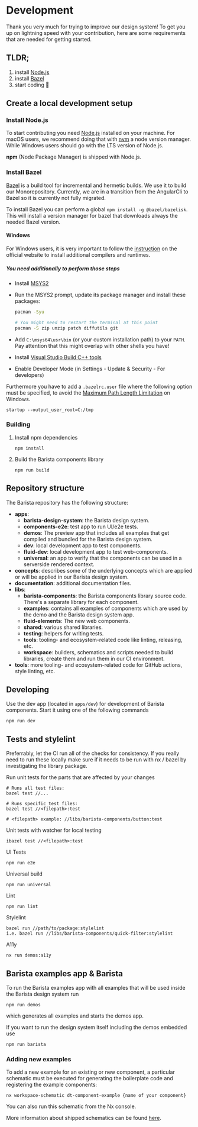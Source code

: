 # Development

Thank you very much for trying to improve our design system! To get you up on
lightning speed with your contribution, here are some requirements that are
needed for getting started.

## TLDR;

1. install [Node.js](https://nodejs.org/en/)
2. install [Bazel](https://docs.bazel.build/versions/3.5.0/install.html)
3. start coding 🚀

## Create a local development setup

### Install Node.js

To start contributing you need [Node.js](https://nodejs.org/en/) installed on
your machine. For macOS users, we recommend doing that with
[nvm](https://github.com/nvm-sh/nvm) a node version manager. While Windows users
should go with the LTS version of Node.js.

**npm** (Node Package Manager) is shipped with Node.js.

### Install Bazel

[Bazel](https://www.bazel.build/) is a build tool for incremental and hermetic
builds. We use it to build our Monorepository. Currently, we are in a transition
from the AngularCli to Bazel so it is currently not fully migrated.

To install Bazel you can perform a global `npm install -g @bazel/bazelisk`. This
will install a version manager for bazel that downloads always the needed Bazel
version.

#### Windows

For Windows users, it is very important to follow the
[instruction](https://docs.bazel.build/versions/3.5.0/install-windows.html#installing-compilers-and-language-runtimes)
on the official website to install additional compilers and runtimes.

##### You need additionally to perform those steps

- Install
  [MSYS2](http://repo.msys2.org/distrib/x86_64/msys2-x86_64-20200629.exe)
- Run the MSYS2 prompt, update its package manager and install these packages:

  ```bash
  pacman -Syu

  # You might need to restart the terminal at this point
  pacman -S zip unzip patch diffutils git
  ```

- Add `C:\msys64\usr\bin` (or your custom installation path) to your `PATH`. Pay
  attention that this might overlap with other shells you have!

- Install
  [Visual Studio Build C++ tools](https://visualstudio.microsoft.com/de/thank-you-downloading-visual-studio/?sku=BuildTools)

- Enable Developer Mode (in Settings - Update & Security - For developers)

Furthermore you have to add a `.bazelrc.user` file where the following option
must be specified, to avoid the
[Maximum Path Length Limitation](https://docs.bazel.build/versions/3.5.0/windows.html#avoid-long-path-issues)
on Windows.

```
startup --output_user_root=C:/tmp
```

### Building

1. Install npm dependencies
   ```
   npm install
   ```
2. Build the Barista components library
   ```
   npm run build
   ```

## Repository structure

The Barista repository has the following structure:

- **apps**:
  - **barista-design-system**: the Barista design system.
  - **components-e2e**: test app to run UI/e2e tests.
  - **demos**: The preview app that includes all examples that get compiled and
    bundled for the Barista design system.
  - **dev**: local development app to test components.
  - **fluid-dev**: local development app to test web-components.
  - **universal**: an app to verify that the components can be used in a
    serverside rendered context.
- **concepts**: describes some of the underlying concepts which are applied or
  will be applied in our Barista design system.
- **documentation**: additional documentation files.
- **libs**:
  - **barista-components**: the Barista components library source code. There's
    a separate library for each component.
  - **examples**: contains all examples of components which are used by the demo
    and the Barista design system app.
  - **fluid-elements**: The new web components.
  - **shared**: various shared libraries.
  - **testing**: helpers for writing tests.
  - **tools**: tooling- and ecosystem-related code like linting, releasing, etc.
  - **workspace**: builders, schematics and scripts needed to build libraries,
    create them and run them in our CI environment.
- **tools**: more tooling- and ecosystem-related code for GitHub actions, style
  linting, etc.

## Developing

Use the dev app (located in `apps/dev`) for development of Barista components.
Start it using one of the following commands

```
npm run dev
```

## Tests and stylelint

Preferrably, let the CI run all of the checks for consistency. If you really
need to run these locally make sure if it needs to be run with nx / bazel by
investigating the library package.

Run unit tests for the parts that are affected by your changes

```
# Runs all test files:
bazel test //...

# Runs specific test files:
bazel test //<filepath>:test

# <filepath> example: //libs/barista-components/button:test
```

Unit tests with watcher for local testing

```
ibazel test //<filepath>:test
```

UI Tests

```
npm run e2e
```

Universal build

```
npm run universal
```

Lint

```
npm run lint
```

Stylelint

```
bazel run //path/to/package:stylelint
i.e. bazel run //libs/barista-components/quick-filter:stylelint
```

A11y

```
nx run demos:a11y
```

## Barista examples app & Barista

To run the Barista examples app with all examples that will be used inside the
Barista design system run

```
npm run demos
```

which generates all examples and starts the demos app.

If you want to run the design system itself including the demos embedded use

```
npm run barista
```

### Adding new examples

To add a new example for an existing or new component, a particular schematic
must be executed for generating the boilerplate code and registering the example
components:

```
nx workspace-schematic dt-component-example {name of your component}
```

You can also run this schematic from the Nx console.

More information about shipped schematics can be found
[here](https://github.com/dynatrace-oss/barista/tree/master/tools/schematics).
